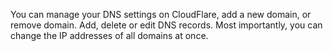 You can manage your DNS settings on CloudFlare, add a new domain, or remove domain. Add, delete or edit DNS records. Most importantly, you can change the IP addresses of all domains at once.